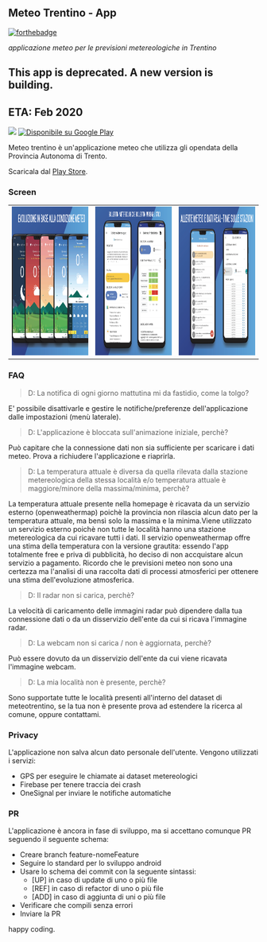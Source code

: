 ## Meteo Trentino - App

[![forthebadge](https://forthebadge.com/images/badges/built-for-android.svg)](https://forthebadge.com)

*applicazione meteo per le previsioni metereologiche in Trentino*

## This app is deprecated. A new version is building.
## ETA: Feb 2020


 <img src="https://lh3.googleusercontent.com/Epk79x0nC0k4wBlcCDC8Vghzu4XV-9OrJGH6Gd3J6rlw1EOdovB8kmKcB7fODzsH66s=s360" height="75px"> <a href='https://play.google.com/store/apps/details?id=it.chiarani.meteotrentinoapp'><img alt='Disponibile su Google Play' src='https://play.google.com/intl/en_us/badges/images/generic/it_badge_web_generic.png' height='70px' /></a> 

Meteo trentino è un'applicazione meteo che utilizza gli opendata della Provincia Autonoma di Trento.

Scaricala dal [Play Store](https://play.google.com/store/apps/details?id=it.chiarani.meteotrentinoapp).



### Screen
| | | |
| --- | --- | --- |
|<img src="https://github.com/Xiryl/MeteoTrentino-App/blob/master/UI/g-play/T2.png" height="300px">| <img src="https://github.com/Xiryl/MeteoTrentino-App/blob/master/UI/g-play/T1.png" height="300px">| <img src="https://github.com/Xiryl/MeteoTrentino-App/blob/master/UI/g-play/T3.png" height="300px"> |

### FAQ
> D: La notifica di ogni giorno mattutina mi da fastidio, come la tolgo?

E' possibile disattivarle e gestire le notifiche/preferenze dell'applicazione dalle impostazioni (menù laterale).

> D: L'applicazione è bloccata sull'animazione iniziale, perchè?

Può capitare che la connessione dati non sia sufficiente per scaricare i dati meteo. Prova a richiudere l'applicazione e riaprirla.

> D: La temperatura attuale è diversa da quella rilevata dalla stazione metereologica della stessa località e/o temperatura attuale è maggiore/minore della massima/minima, perchè?

La temperatura attuale presente nella homepage è ricavata da un servizio esterno (openweathermap) poichè la provincia non rilascia alcun dato per la temperatura attuale, ma bensì solo la massima e la minima.Viene utilizzato un servizio esterno poichè non tutte le località hanno una stazione metereologica da cui ricavare tutti i dati. Il servizio openweathermap offre una stima della temperatura con la versione grautita: essendo l'app totalmente free e priva di pubblicità, ho deciso di non accquistare alcun servizio a pagamento. Ricordo che le previsioni meteo non sono una certezza ma l'analisi di una raccolta dati di processi atmosferici per ottenere una stima dell'evoluzione atmosferica.

> D: Il radar non si carica, perchè?

La velocità di caricamento delle immagini radar può dipendere dalla tua connessione dati o da un disservizio dell'ente da cui si ricava l'immagine radar.

> D: La webcam non si carica / non è aggiornata, perchè?

Può essere dovuto da un disservizio dell'ente da cui viene ricavata l'immagine webcam.

> D: La mia località non è presente, perchè?

Sono supportate tutte le località presenti all'interno del dataset di meteotrentino, se la tua non è presente prova ad estendere la ricerca al comune, oppure contattami.

### Privacy
L'applicazione non salva alcun dato personale dell'utente. Vengono utilizzati i servizi:
  - GPS per eseguire le chiamate ai dataset metereologici
  - Firebase per tenere traccia dei crash
  - OneSignal per inviare le notifiche automatiche

### PR
L'applicazione è ancora in fase di sviluppo, ma si accettano comunque PR seguendo il seguente schema:
 - Creare branch feature-nomeFeature
 - Seguire lo standard per lo sviluppo android
 - Usare lo schema dei commit con la seguente sintassi:
   * [UP] in caso di update di uno o più file
   * [REF] in caso di refactor di uno o più file
   * [ADD] in caso di aggiunta di uni o più file
 - Verificare che compili senza errori
 - Inviare la PR
 
happy coding.
